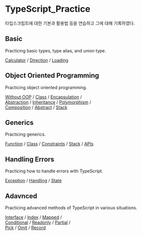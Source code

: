 # TypeScript_Practice
타입스크립트에 대한 기본과 활용법 등을 연습하고 그에 대해 기록하였다.

## Basic
Practicing basic types, type alias, and union type.  

[Calculator](https://github.com/MGanom/TypeScript_Practice/blob/main/Basic/1-calculator.ts) / 
[Direction](https://github.com/MGanom/TypeScript_Practice/blob/main/Basic/2-game.ts) / 
[Loading](https://github.com/MGanom/TypeScript_Practice/blob/main/Basic/3-loading.ts)

## Object Oriented Programming
Practicing object oriented programming.  

[Without OOP](https://github.com/MGanom/TypeScript_Practice/blob/main/OOP/1-without-oop.ts) / 
[Class](https://github.com/MGanom/TypeScript_Practice/blob/main/OOP/2-class.ts) / 
[Encapsulation](https://github.com/MGanom/TypeScript_Practice/blob/main/OOP/3-encapsulation.ts) /  
[Abstraction](https://github.com/MGanom/TypeScript_Practice/blob/main/OOP/4-abstraction.ts) / 
[Inheritance](https://github.com/MGanom/TypeScript_Practice/blob/main/OOP/5-inheritance.ts) / 
[Polymorphism](https://github.com/MGanom/TypeScript_Practice/blob/main/OOP/6-polymorphism.ts) /  
[Composition](https://github.com/MGanom/TypeScript_Practice/blob/main/OOP/7-composition.ts) / 
[Abstract](https://github.com/MGanom/TypeScript_Practice/blob/main/OOP/8-abstract.ts) / 
[Stack](https://github.com/MGanom/TypeScript_Practice/blob/main/OOP/9-stack.ts)

## Generics
Practicing generics.  

[Function](https://github.com/MGanom/TypeScript_Practice/blob/main/Generics/1-function.ts) / 
[Class](https://github.com/MGanom/TypeScript_Practice/blob/main/Generics/2-class.ts) / 
[Constraints](https://github.com/MGanom/TypeScript_Practice/blob/main/Generics/3-constraints.ts) / 
[Stack](https://github.com/MGanom/TypeScript_Practice/blob/main/Generics/4-stack.ts) / 
[APIs](https://github.com/MGanom/TypeScript_Practice/blob/main/API/1-api.ts)

## Handling Errors
Practicing how to handle errors with TypeScript.  

[Exception](https://github.com/MGanom/TypeScript_Practice/blob/main/Exception/1-exception.ts) / 
[Handling](https://github.com/MGanom/TypeScript_Practice/blob/main/Exception/2-handling.ts) / 
[State](https://github.com/MGanom/TypeScript_Practice/blob/main/Exception/3-state.ts)

## Adavnced
Practicing advanced methods of TypeScript in various situations.  

[Interface](https://github.com/MGanom/TypeScript_Practice/blob/main/Advanced/1-interface.ts) / 
[Index](https://github.com/MGanom/TypeScript_Practice/blob/main/Advanced/2-index.ts) / 
[Mapped](https://github.com/MGanom/TypeScript_Practice/blob/main/Advanced/3-mapped.ts) /  
[Conditional](https://github.com/MGanom/TypeScript_Practice/blob/main/Advanced/4-conditional.ts) / 
[Readonly](https://github.com/MGanom/TypeScript_Practice/blob/main/Advanced/5-readonly.ts) / 
[Partial](https://github.com/MGanom/TypeScript_Practice/blob/main/Advanced/6-partial.ts) /  
[Pick](https://github.com/MGanom/TypeScript_Practice/blob/main/Advanced/7-pick.ts) / 
[Omit](https://github.com/MGanom/TypeScript_Practice/blob/main/Advanced/8-omit.ts) / 
[Record](https://github.com/MGanom/TypeScript_Practice/blob/main/Advanced/9-record.ts)

